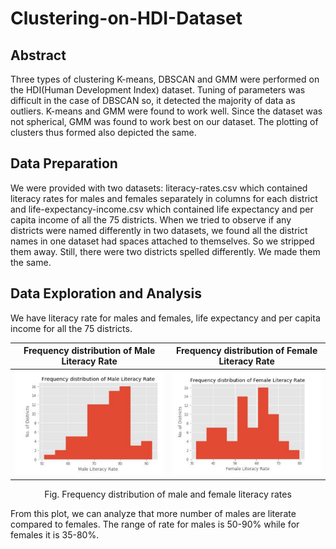# Clustering-on-HDI-Dataset

## Abstract
<p>Three types of clustering K-means, DBSCAN and GMM were performed on the HDI(Human
Development Index) dataset. Tuning of parameters was difficult in the case of DBSCAN so, it
detected the majority of data as outliers. K-means and GMM were found to work well. Since the
dataset was not spherical, GMM was found to work best on our dataset. The plotting of clusters
thus formed also depicted the same.</p>

## Data Preparation
<p>We were provided with two datasets: literacy-rates.csv which contained literacy rates for males
and females separately in columns for each district and life-expectancy-income.csv which
contained life expectancy and per capita income of all the 75 districts. When we tried to observe
if any districts were named differently in two datasets, we found all the district names in one
dataset had spaces attached to themselves. So we stripped them away. Still, there were two
districts spelled differently. We made them the same.</p>

## Data Exploration and Analysis
We have literacy rate for males and females, life expectancy and per capita income for all the
75 districts.

Frequency distribution of Male Literacy Rate             |  Frequency distribution of Female Literacy Rate
:-------------------------:|:-------------------------:
![male](images/male_literacy.png)  |  ![female](images/female_literacy.png)

<center>Fig. Frequency distribution of male and female literacy rates</center>

From this plot, we can analyze that more number of males are literate compared to females.
The range of rate for males is 50-90% while for females it is 35-80%.
